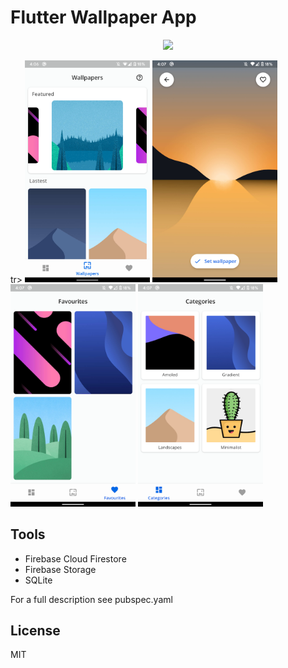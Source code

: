 # Flutter Wallpaper App

<div align="center">
  <img src="https://media.giphy.com/media/KHDbVG3zLC9xDyx1yd/giphy.gif"/>
</div>

tr>
      <td style="text-align: center">
        <img src="./screenshots/Screenshot1.png" width="200" />
      </td>
      <td style="text-align: center">
        <img src="./screenshots/Screenshot2.png" width="200" />
      </td>
      <td style="text-align: center">
        <img src="./screenshots/Screenshot3.png" width="200" />
      </td>
      <td style="text-align: center">
        <img src="./screenshots/Screenshot4.png" width="200" />
      </td>
    </tr>

## Tools
- Firebase Cloud Firestore
- Firebase Storage
- SQLite

For a full description see pubspec.yaml

## License
MIT
